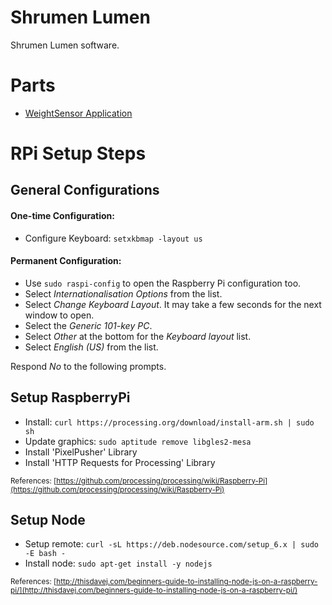 # Shrumen Lumen

Shrumen Lumen software.

# Parts

+ [WeightSensor Application](./WeightSensor)


# RPi Setup Steps

## General Configurations
#### One-time Configuration:
+ Configure Keyboard: `setxkbmap -layout us`

#### Permanent Configuration:
+ Use `sudo raspi-config` to open the Raspberry Pi configuration too.
+ Select _Internationalisation Options_ from the list.
+ Select _Change Keyboard Layout_. It may take a few seconds for the next window to open.
+ Select the _Generic 101-key PC_.
+ Select _Other_ at the bottom for the _Keyboard layout_ list.
+ Select _English (US)_ from the list.

Respond _No_ to the following prompts.

## Setup RaspberryPi

+ Install: `curl https://processing.org/download/install-arm.sh | sudo sh`
+ Update graphics: `sudo aptitude remove libgles2-mesa`
+ Install 'PixelPusher' Library
+ Install 'HTTP Requests for Processing' Library

<sup>References: [https://github.com/processing/processing/wiki/Raspberry-Pi](https://github.com/processing/processing/wiki/Raspberry-Pi)</sup>

## Setup Node

+ Setup remote: `curl -sL https://deb.nodesource.com/setup_6.x | sudo -E bash -`
+ Install node: `sudo apt-get install -y nodejs`

<sup>References: [http://thisdavej.com/beginners-guide-to-installing-node-js-on-a-raspberry-pi/](http://thisdavej.com/beginners-guide-to-installing-node-js-on-a-raspberry-pi/)

